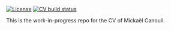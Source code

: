 <!-- badges: start -->
[![License](https://img.shields.io/github/license/mcanouil/curriculum-vitae)](LICENSE)
[![CV build status](https://github.com/mcanouil/curriculum-vitae/workflows/render-cv/badge.svg)](https://github.com/mcanouil/curriculum-vitae/actions)
<!-- badges: end -->

This is the work-in-progress repo for the CV of Mickaël Canouil.
